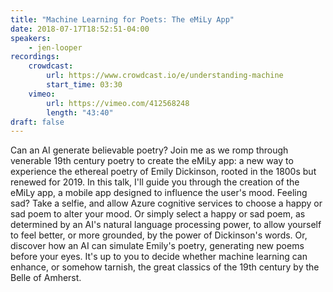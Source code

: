 ```yaml
---
title: "Machine Learning for Poets: The eMiLy App"
date: 2018-07-17T18:52:51-04:00
speakers:
    - jen-looper
recordings:
    crowdcast:
        url: https://www.crowdcast.io/e/understanding-machine
        start_time: 03:30
    vimeo:
        url: https://vimeo.com/412568248
        length: "43:40"
draft: false
---
```


Can an AI generate believable poetry? Join me as we romp through venerable 19th century poetry to create the eMiLy app: a new way to experience the ethereal poetry of Emily Dickinson, rooted in the 1800s but renewed for 2019. In this talk, I'll guide you through the creation of the eMiLy app, a mobile app designed to influence the user's mood. Feeling sad? Take a selfie, and allow Azure cognitive services to choose a happy or sad poem to alter your mood. Or simply select a happy or sad poem, as determined by an AI's natural language processing power, to allow yourself to feel better, or more grounded, by the power of Dickinson's words. Or, discover how an AI can simulate Emily's poetry, generating new poems before your eyes. It's up to you to decide whether machine learning can enhance, or somehow tarnish, the great classics of the 19th century by the Belle of Amherst.